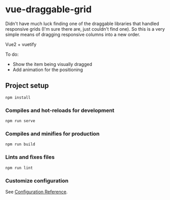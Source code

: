 # vue-draggable-grid

Didn't have much luck finding one of the draggable libraries that handled responsive grids (I'm sure there are, just couldn't find one). So this is a very simple means of dragging responsive columns into a new order.

Vue2 + vuetify

To do:
* Show the item being visually dragged
* Add animation for the positioning

## Project setup
```
npm install
```

### Compiles and hot-reloads for development
```
npm run serve
```

### Compiles and minifies for production
```
npm run build
```

### Lints and fixes files
```
npm run lint
```

### Customize configuration
See [Configuration Reference](https://cli.vuejs.org/config/).

